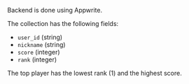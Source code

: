 
Backend is done using Appwrite.

The collection has the following fields:
- `user_id` (string)
- `nickname` (string)
- `score` (integer)
- `rank` (integer)

The top player has the lowest rank (1) and the highest score.
